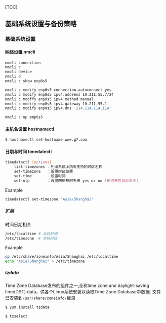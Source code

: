 [TOC]

## 基础系统设置与备份策略

### 基础系统设置

#### 网络设置 		nmcli

~~~bash
nmcli connection
nmcli c
nmcli device
nmcli d
nmcli c show enp0s5
~~~

```bash
nmcli c modify enp0s5 connection.autoconnect yes
nmcli c modify enp0s5 ipv4.address 10.211.55.7/24
nmcli c modffy enp0s5 ipv4.method manual
nmcli c modify enp0s5 ipv4.gateway 10.211.55.1
nmcli c modify enp0s5 ipv4.dns '114.114.114.114'

nmcli c up enp0s5
```

#### 主机名设置 	hostnamectl

~~~bash
$ hostnamectl set-hostname www.g7.com
~~~

#### 日期与时间 	timedatectl

~~~bash
timedatectl [options]
	list-timezones ：列出系统上所有支持的时区名称
	set-timezone   ：设置时区位置
	set-time       ：设置时间
	set-ntp        ：设置网络校时系统 yes or no [是否开启自动同步]
~~~

Example

~~~bash
timedatectl set-timezone "Asia/Shanghai"
~~~

##### 扩展

时间日期相关

~~~bash
/etc/localtime # 本机时间
/etc/timezone  # 本机时区
~~~

Example

~~~bash
cp /etc/share/zoneinfo/Asia/Shanghai /etc/localtime
echo "Asia/Shanghai" > /etc/timezone
~~~

##### tzdata

Time Zone Database发布的组件之一,全称time zone and daylight-saving time(DST) data，供各个Linux系统安装以读取Time Zone Database中数据. 文件已安装到`/usr/share/zoneinfo/`目录

~~~bash
$ yum install tzdata
~~~

~~~bash
$ tzselect
~~~

